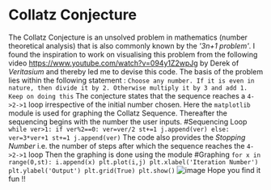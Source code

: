 # Collatz Conjecture
The Collatz Conjecture is an unsolved problem in mathematics (number theoretical analysis) that is also commonly known by the *'3n+1 problem'*. I found the inspiration to work on visualising this problem from the following video https://www.youtube.com/watch?v=094y1Z2wpJg by Derek of _Veritasium_ and thereby led me to devise this code.
The basis of the problem lies within the following statement :
```Choose any number. If it is even in nature, then divide it by 2. Otherwise multiply it by 3 and add 1. Keep on doing this```
The conjecture states that the sequence reaches a ``4->2->1`` loop irrespective of the initial number chosen.
Here the ``matplotlib`` module is used for graphing the Collatz Sequence.
Thereafter the sequencing begins with the number the user inputs.
#Sequencing Loop
``while ver>1:
    if ver%2==0:
        ver=ver/2
        st+=1
        j.append(ver)
    else:
        ver=3*ver+1
        st+=1
        j.append(ver)``
The code also provides the *Stopping Number* i.e. the number of steps after which the sequence reaches the ``4->2->1`` loop
Then the graphing is done using the module
#Graphing
``for x in range(0,st):
    i.append(x)
plt.plot(i,j)
plt.xlabel('Iteration Number')
plt.ylabel('Output')
plt.grid(True)
plt.show()``
![image](https://user-images.githubusercontent.com/75131827/154831007-caff6d2d-4a8d-4f62-a83c-2008e9393ec6.png)
Hope you find it fun !!
